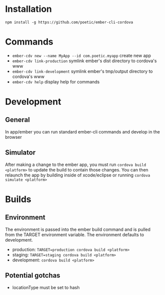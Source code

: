 # Installation

`npm install -g https://github.com/poetic/ember-cli-cordova`

# Commands
+ `ember-cdv new --name MyApp --id com.poetic.myapp` create new app
+ `ember-cdv link-production` symlink ember's dist directory to cordova's www
+ `ember-cdv link-development` symlink ember's tmp/output directory to cordova's www
+ `ember-cdv help` display help for commands

# Development

## General
In app/ember you can run standard ember-cli commands and develop in the browser

## Simulator
After making a change to the ember app, you must run `cordova build <platform>`
to update the build to contain those changes. You can then relaunch the app by
building inside of xcode/eclipse or running `cordova simulate <platform>`

# Builds

## Environment

The environment is passed into the ember build command and is pulled from the
TARGET environment variable. The environment defaults to development.

+  production:   `TARGET=production cordova build <platform>`
+  staging:      `TARGET=staging cordova build <platform>`
+  development:  `cordova build <platform>`



## Potential gotchas

+  locationType must be set to hash
